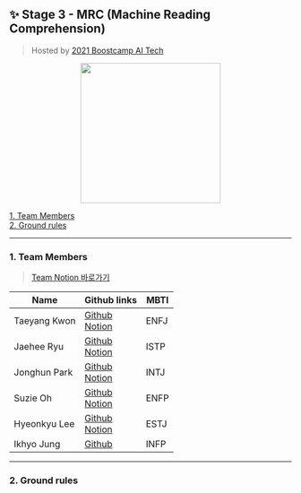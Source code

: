 ## :sparkles: Stage 3 - MRC (Machine Reading Comprehension)
> Hosted by [2021 Boostcamp AI Tech](https://boostcamp.connect.or.kr/)

<p align="center">
  <img width="250" src="https://github.com/bcaitech1/p3-mrc-team-ikyo/blob/main/img/logo.png">
</p>    
  


[1. Team Members](#1-team-members)  
[2. Ground rules](#2-ground-rules)


---

### 1. Team Members  
> [Team Notion 바로가기](https://www.notion.so/TEAM-IKYO-23ba9997d0ca410f9cbfcbfca177e819)

<!--tech skill??? 추가????-->
|Name|Github links|MBTI|
|------|---|---|
|Taeyang Kwon|[Github](https://github.com/sunnight9507)<br>[Notion](https://www.notion.so/Sunny-1349e293c9f74de092dce9ee359bd77c)|ENFJ|
|Jaehee Ryu|[Github](https://github.com/JaeheeRyu)<br>[Notion](https://www.notion.so/AI-Tech-72ce6764e1974a91b2c25d633288e0e4)|ISTP|
|Jonghun Park|[Github](https://github.com/PJHgh)<br>[Notion](https://www.notion.so/Boostcamp-deef2c0783f24c0b8022ba30b5782986)|INTJ|
|Suzie Oh|[Github](https://github.com/ohsuz)<br>[Notion](https://www.ohsuz.dev/)|ENFP|
|Hyeonkyu Lee|[Github](https://github.com/LeeHyeonKyu)<br>[Notion](https://www.notion.so/thinkwisely/Naver-Boost-Camp-AI-Tech-ba743126e68749d58bdbb7af0580c8ee)|ESTJ|
|Ikhyo Jung|[Github](https://github.com/dlrgy22)|INFP|

<!--
🤖 [Taeyang Kwon](https://github.com/sunnight9507)  
🤖 [Jaehee Ryu](https://github.com/ohsuz)  
🤖 [Jonghun Park](https://github.com/ohsuz)  
🤖 [Hyeonkyu Lee](https://github.com/ohsuz)  
🤖 [Suzie Oh](https://github.com/ohsuz)  
🤖 [Suzie Oh](https://github.com/ohsuz)  
-->

---

### 2. Ground rules




<!--
## TEAM-IKYO

### Stage 3 - MRC (Machine Reading Comprehension) :question: :exclamation:

### 1. 팀 소개 :two_men_holding_hands:
<div>
  <img width="250" src="https://github.com/bcaitech1/p3-mrc-team-ikyo/blob/main/img/logo.png">
</div>

> **권태양, 류재희, 박종헌, 오수지, 이현규, 정익효**

### 2. Ground rule
-->
